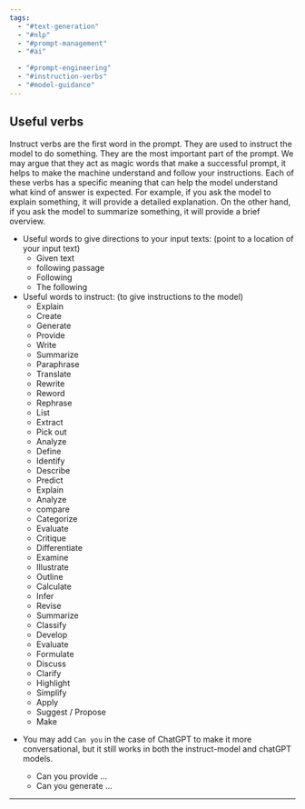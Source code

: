 ```yaml
---
tags:
  - "#text-generation"
  - "#nlp"
  - "#prompt-management"
  - "#ai"

  - "#prompt-engineering"
  - "#instruction-verbs"
  - "#model-guidance"
---
```

## Useful verbs

Instruct verbs are the first word in the prompt. They are used to instruct the model to do something. They are the most important part of the prompt. We may argue that they act as magic words that make a successful prompt, it helps to make the machine understand and follow your instructions. Each of these verbs has a specific meaning that can help the model understand what kind of answer is expected. For example, if you ask the model to explain something, it will provide a detailed explanation. On the other hand, if you ask the model to summarize something, it will provide a brief overview.

- Useful words to give directions to your input texts: (point to a location of your input text)
	- Given text
	- following passage
	- Following
	- The following
- Useful words to instruct: (to give instructions to the model)
	- Explain  
	- Create  
	- Generate  
	- Provide  
	- Write  
	- Summarize  
	- Paraphrase  
	- Translate  
	- Rewrite  
	- Reword  
	- Rephrase  
	- List  
	- Extract  
	- Pick out  
	- Analyze  
	- Define  
	- Identify  
	- Describe  
	- Predict  
	- Explain  
	- Analyze  
	- compare  
	- Categorize  
	- Evaluate  
	- Critique  
	- Differentiate  
	- Examine  
	- Illustrate  
	- Outline  
	- Calculate  
	- Infer  
	- Revise  
	- Summarize  
	- Classify  
	- Develop  
	- Evaluate  
	- Formulate  
	- Discuss  
	- Clarify  
	- Highlight  
	- Simplify  
	- Apply  
	- Suggest / Propose  
	- Make  

* You may add `Can you` in the case of ChatGPT to make it more conversational, but it still works in both the instruct-model and chatGPT models.

    - Can you provide …
    - Can you generate …

---